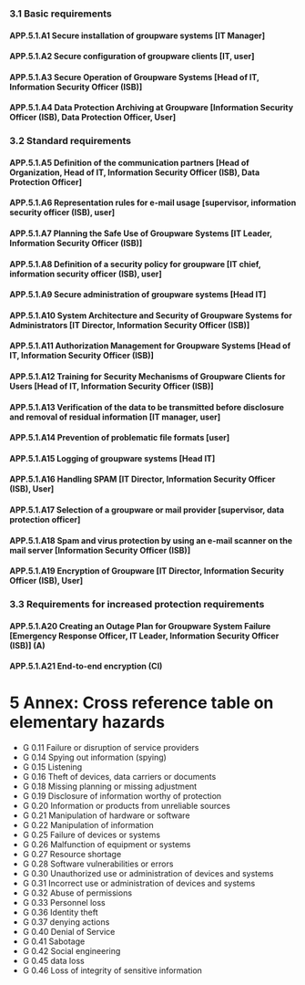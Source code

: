 ### 3.1 Basic requirements
#### APP.5.1.A1 Secure installation of groupware systems [IT Manager]
#### APP.5.1.A2 Secure configuration of groupware clients [IT, user]
#### APP.5.1.A3 Secure Operation of Groupware Systems [Head of IT, Information Security Officer (ISB)]
#### APP.5.1.A4 Data Protection Archiving at Groupware [Information Security Officer (ISB), Data Protection Officer, User]
### 3.2 Standard requirements
#### APP.5.1.A5 Definition of the communication partners [Head of Organization, Head of IT, Information Security Officer (ISB), Data Protection Officer]
#### APP.5.1.A6 Representation rules for e-mail usage [supervisor, information security officer (ISB), user]
#### APP.5.1.A7 Planning the Safe Use of Groupware Systems [IT Leader, Information Security Officer (ISB)]
#### APP.5.1.A8 Definition of a security policy for groupware [IT chief, information security officer (ISB), user]
#### APP.5.1.A9 Secure administration of groupware systems [Head IT]
#### APP.5.1.A10 System Architecture and Security of Groupware Systems for Administrators [IT Director, Information Security Officer (ISB)]
#### APP.5.1.A11 Authorization Management for Groupware Systems [Head of IT, Information Security Officer (ISB)]
#### APP.5.1.A12 Training for Security Mechanisms of Groupware Clients for Users [Head of IT, Information Security Officer (ISB)]
#### APP.5.1.A13 Verification of the data to be transmitted before disclosure and removal of residual information [IT manager, user]
#### APP.5.1.A14 Prevention of problematic file formats [user]
#### APP.5.1.A15 Logging of groupware systems [Head IT]
#### APP.5.1.A16 Handling SPAM [IT Director, Information Security Officer (ISB), User]
#### APP.5.1.A17 Selection of a groupware or mail provider [supervisor, data protection officer]
#### APP.5.1.A18 Spam and virus protection by using an e-mail scanner on the mail server [Information Security Officer (ISB)]
#### APP.5.1.A19 Encryption of Groupware [IT Director, Information Security Officer (ISB), User]
### 3.3 Requirements for increased protection requirements
#### APP.5.1.A20 Creating an Outage Plan for Groupware System Failure [Emergency Response Officer, IT Leader, Information Security Officer (ISB)] (A)
#### APP.5.1.A21 End-to-end encryption (CI)
# 5 Annex: Cross reference table on elementary hazards
* G 0.11 Failure or disruption of service providers
* G 0.14 Spying out information (spying)
* G 0.15 Listening
* G 0.16 Theft of devices, data carriers or documents
* G 0.18 Missing planning or missing adjustment
* G 0.19 Disclosure of information worthy of protection
* G 0.20 Information or products from unreliable sources
* G 0.21 Manipulation of hardware or software
* G 0.22 Manipulation of information
* G 0.25 Failure of devices or systems
* G 0.26 Malfunction of equipment or systems
* G 0.27 Resource shortage
* G 0.28 Software vulnerabilities or errors
* G 0.30 Unauthorized use or administration of devices and systems
* G 0.31 Incorrect use or administration of devices and systems
* G 0.32 Abuse of permissions
* G 0.33 Personnel loss
* G 0.36 Identity theft
* G 0.37 denying actions
* G 0.40 Denial of Service
* G 0.41 Sabotage
* G 0.42 Social engineering
* G 0.45 data loss
* G 0.46 Loss of integrity of sensitive information
